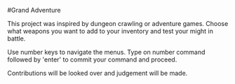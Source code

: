 #Grand Adventure

This project was inspired by dungeon crawling or adventure games. Choose what weapons you want to add to your inventory and test your might in battle.

Use number keys to navigate the menus. Type on number command followed by 'enter' to commit your command and proceed.

Contributions will be looked over and judgement will be made. 
